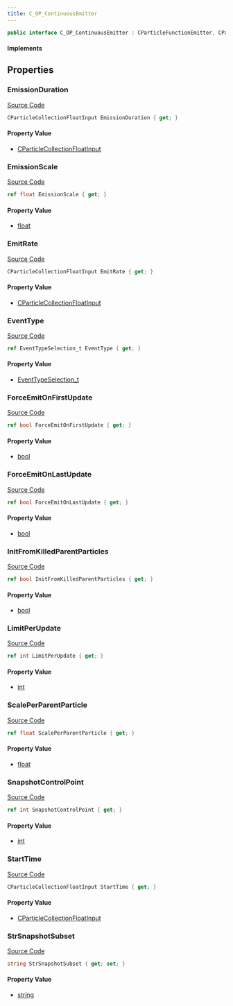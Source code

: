 ```yaml
---
title: C_OP_ContinuousEmitter
---
```


```csharp
public interface C_OP_ContinuousEmitter : CParticleFunctionEmitter, CParticleFunction, ISchemaClass<CParticleFunction>, ISchemaClass<CParticleFunctionEmitter>, ISchemaClass<C_OP_ContinuousEmitter>, ISchemaField, ISchemaClass, INativeHandle
```

#### Implements

## Properties

### EmissionDuration

[Source Code](https://github.com/swiftly-solution/swiftlys2/blob/beta/managed/src/SwiftlyS2.Generated/Schemas/Interfaces/C_OP_ContinuousEmitter.cs#L16)

```csharp
CParticleCollectionFloatInput EmissionDuration { get; }
```

#### Property Value

- [CParticleCollectionFloatInput](/docs/api/shared/schemadefinitions/cparticlecollectionfloatinput)

### EmissionScale

[Source Code](https://github.com/swiftly-solution/swiftlys2/blob/beta/managed/src/SwiftlyS2.Generated/Schemas/Interfaces/C_OP_ContinuousEmitter.cs#L22)

```csharp
ref float EmissionScale { get; }
```

#### Property Value

- [float](https://learn.microsoft.com/dotnet/api/system.single)

### EmitRate

[Source Code](https://github.com/swiftly-solution/swiftlys2/blob/beta/managed/src/SwiftlyS2.Generated/Schemas/Interfaces/C_OP_ContinuousEmitter.cs#L20)

```csharp
CParticleCollectionFloatInput EmitRate { get; }
```

#### Property Value

- [CParticleCollectionFloatInput](/docs/api/shared/schemadefinitions/cparticlecollectionfloatinput)

### EventType

[Source Code](https://github.com/swiftly-solution/swiftlys2/blob/beta/managed/src/SwiftlyS2.Generated/Schemas/Interfaces/C_OP_ContinuousEmitter.cs#L28)

```csharp
ref EventTypeSelection_t EventType { get; }
```

#### Property Value

- [EventTypeSelection_t](/docs/api/shared/schemadefinitions/eventtypeselection_t)

### ForceEmitOnFirstUpdate

[Source Code](https://github.com/swiftly-solution/swiftlys2/blob/beta/managed/src/SwiftlyS2.Generated/Schemas/Interfaces/C_OP_ContinuousEmitter.cs#L36)

```csharp
ref bool ForceEmitOnFirstUpdate { get; }
```

#### Property Value

- [bool](https://learn.microsoft.com/dotnet/api/system.boolean)

### ForceEmitOnLastUpdate

[Source Code](https://github.com/swiftly-solution/swiftlys2/blob/beta/managed/src/SwiftlyS2.Generated/Schemas/Interfaces/C_OP_ContinuousEmitter.cs#L38)

```csharp
ref bool ForceEmitOnLastUpdate { get; }
```

#### Property Value

- [bool](https://learn.microsoft.com/dotnet/api/system.boolean)

### InitFromKilledParentParticles

[Source Code](https://github.com/swiftly-solution/swiftlys2/blob/beta/managed/src/SwiftlyS2.Generated/Schemas/Interfaces/C_OP_ContinuousEmitter.cs#L26)

```csharp
ref bool InitFromKilledParentParticles { get; }
```

#### Property Value

- [bool](https://learn.microsoft.com/dotnet/api/system.boolean)

### LimitPerUpdate

[Source Code](https://github.com/swiftly-solution/swiftlys2/blob/beta/managed/src/SwiftlyS2.Generated/Schemas/Interfaces/C_OP_ContinuousEmitter.cs#L34)

```csharp
ref int LimitPerUpdate { get; }
```

#### Property Value

- [int](https://learn.microsoft.com/dotnet/api/system.int32)

### ScalePerParentParticle

[Source Code](https://github.com/swiftly-solution/swiftlys2/blob/beta/managed/src/SwiftlyS2.Generated/Schemas/Interfaces/C_OP_ContinuousEmitter.cs#L24)

```csharp
ref float ScalePerParentParticle { get; }
```

#### Property Value

- [float](https://learn.microsoft.com/dotnet/api/system.single)

### SnapshotControlPoint

[Source Code](https://github.com/swiftly-solution/swiftlys2/blob/beta/managed/src/SwiftlyS2.Generated/Schemas/Interfaces/C_OP_ContinuousEmitter.cs#L30)

```csharp
ref int SnapshotControlPoint { get; }
```

#### Property Value

- [int](https://learn.microsoft.com/dotnet/api/system.int32)

### StartTime

[Source Code](https://github.com/swiftly-solution/swiftlys2/blob/beta/managed/src/SwiftlyS2.Generated/Schemas/Interfaces/C_OP_ContinuousEmitter.cs#L18)

```csharp
CParticleCollectionFloatInput StartTime { get; }
```

#### Property Value

- [CParticleCollectionFloatInput](/docs/api/shared/schemadefinitions/cparticlecollectionfloatinput)

### StrSnapshotSubset

[Source Code](https://github.com/swiftly-solution/swiftlys2/blob/beta/managed/src/SwiftlyS2.Generated/Schemas/Interfaces/C_OP_ContinuousEmitter.cs#L32)

```csharp
string StrSnapshotSubset { get; set; }
```

#### Property Value

- [string](https://learn.microsoft.com/dotnet/api/system.string)

